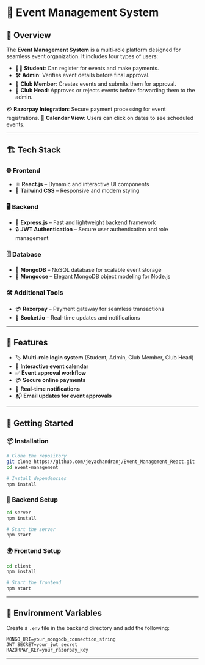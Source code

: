 # 📅 Event Management System

## 🚀 Overview
The **Event Management System** is a multi-role platform designed for seamless event organization. It includes four types of users:
- 👨‍🎓 **Student**: Can register for events and make payments.
- 🛠️ **Admin**: Verifies event details before final approval.
- 👥 **Club Member**: Creates events and submits them for approval.
- 🎩 **Club Head**: Approves or rejects events before forwarding them to the admin.

💳 **Razorpay Integration**: Secure payment processing for event registrations.
📆 **Calendar View**: Users can click on dates to see scheduled events.

---

## 🏗️ Tech Stack

### 🌐 Frontend
- ⚛️ **React.js** – Dynamic and interactive UI components
- 🎨 **Tailwind CSS** – Responsive and modern styling

### 🖥️ Backend
- 🚀 **Express.js** – Fast and lightweight backend framework
- 🔒 **JWT Authentication** – Secure user authentication and role management

### 🗄️ Database
- 🍃 **MongoDB** – NoSQL database for scalable event storage
- 🔄 **Mongoose** – Elegant MongoDB object modeling for Node.js

### 🛠️ Additional Tools
- 💳 **Razorpay** – Payment gateway for seamless transactions
- 📡 **Socket.io** – Real-time updates and notifications

---

## 📌 Features
- 🏷️ **Multi-role login system** (Student, Admin, Club Member, Club Head)
- 📅 **Interactive event calendar**
- ✅ **Event approval workflow**
- 💳 **Secure online payments**
- 📢 **Real-time notifications**
- 📬 **Email updates for event approvals**

---

## 🚀 Getting Started

### 📦 Installation
```bash
# Clone the repository
git clone https://github.com/jeyachandranj/Event_Management_React.git
cd event-management

# Install dependencies
npm install
```

### 🔧 Backend Setup
```bash
cd server
npm install

# Start the server
npm start
```

### 🌍 Frontend Setup
```bash
cd client
npm install

# Start the frontend
npm start
```

---

## 🔑 Environment Variables
Create a `.env` file in the backend directory and add the following:
```env
MONGO_URI=your_mongodb_connection_string
JWT_SECRET=your_jwt_secret
RAZORPAY_KEY=your_razorpay_key
```

---

